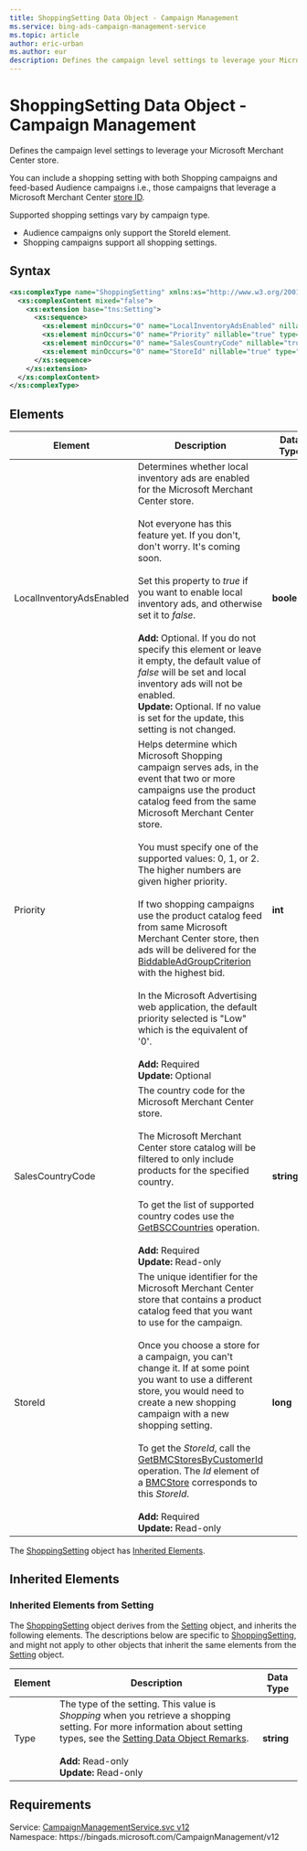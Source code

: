 ```yaml
---
title: ShoppingSetting Data Object - Campaign Management
ms.service: bing-ads-campaign-management-service
ms.topic: article
author: eric-urban
ms.author: eur
description: Defines the campaign level settings to leverage your Microsoft Merchant Center store.
---
```

# ShoppingSetting Data Object - Campaign Management
Defines the campaign level settings to leverage your Microsoft Merchant Center store.

You can include a shopping setting with both Shopping campaigns and feed-based Audience campaigns i.e., those campaigns that leverage a Microsoft Merchant Center [store ID](#storeid). 

Supported shopping settings vary by campaign type.
- Audience campaigns only support the StoreId element. 
- Shopping campaigns support all shopping settings.

## Syntax
```xml
<xs:complexType name="ShoppingSetting" xmlns:xs="http://www.w3.org/2001/XMLSchema">
  <xs:complexContent mixed="false">
    <xs:extension base="tns:Setting">
      <xs:sequence>
        <xs:element minOccurs="0" name="LocalInventoryAdsEnabled" nillable="true" type="xs:boolean" />
        <xs:element minOccurs="0" name="Priority" nillable="true" type="xs:int" />
        <xs:element minOccurs="0" name="SalesCountryCode" nillable="true" type="xs:string" />
        <xs:element minOccurs="0" name="StoreId" nillable="true" type="xs:long" />
      </xs:sequence>
    </xs:extension>
  </xs:complexContent>
</xs:complexType>
```

## <a name="elements"></a>Elements

|Element|Description|Data Type|
|-----------|---------------|-------------|
|<a name="localinventoryadsenabled"></a>LocalInventoryAdsEnabled|Determines whether local inventory ads are enabled for the Microsoft Merchant Center store.<br/><br/>Not everyone has this feature yet. If you don't, don't worry. It's coming soon.<br/><br/>Set this property to *true* if you want to enable local inventory ads, and otherwise set it to *false*.<br/><br/>**Add:** Optional. If you do not specify this element or leave it empty, the default value of *false* will be set and local inventory ads will not be enabled.<br/>**Update:** Optional. If no value is set for the update, this setting is not changed.|**boolean**|
|<a name="priority"></a>Priority|Helps determine which Microsoft Shopping campaign  serves ads, in the event that two or more campaigns use the product catalog feed from the same Microsoft Merchant Center store.<br/><br/>You must specify one of the supported values: 0, 1, or 2. The higher numbers are given higher priority.<br/><br/>If two shopping campaigns use the product catalog feed from same Microsoft Merchant Center store, then  ads will be delivered for the [BiddableAdGroupCriterion](biddableadgroupcriterion.md) with the highest bid.<br/><br/>In the Microsoft Advertising web application, the default priority selected is "Low" which is the equivalent of '0'.<br/><br/>**Add:** Required<br/>**Update:** Optional|**int**|
|<a name="salescountrycode"></a>SalesCountryCode|The country code for the Microsoft Merchant Center store.<br/><br/>The Microsoft Merchant Center store catalog will be filtered to only include products for the specified country.<br/><br/>To get the list of supported country codes use the [GetBSCCountries](getbsccountries.md) operation.<br/><br/>**Add:** Required<br/>**Update:** Read-only|**string**|
|<a name="storeid"></a>StoreId|The unique identifier for the Microsoft Merchant Center store that contains a product catalog feed that you want to use for the campaign.<br/><br/>Once you choose a store for a campaign, you can't change it. If at some point you want to use a different store, you would need to create a new shopping campaign with a new shopping setting.<br/><br/>To get the *StoreId*, call the [GetBMCStoresByCustomerId](getbmcstoresbycustomerid.md) operation. The *Id* element of a [BMCStore](bmcstore.md) corresponds to this *StoreId*.<br/><br/>**Add:** Required<br/>**Update:** Read-only|**long**|

The [ShoppingSetting](shoppingsetting.md) object has [Inherited Elements](#inheritedelements).

## <a name="inheritedelements"></a>Inherited Elements

### <a name="inheritedelementssetting"></a>Inherited Elements from Setting
The [ShoppingSetting](shoppingsetting.md) object derives from the [Setting](setting.md) object, and inherits the following elements. The descriptions below are specific to [ShoppingSetting](shoppingsetting.md), and might not apply to other objects that inherit the same elements from the [Setting](setting.md) object.  

|Element|Description|Data Type|
|-----------|---------------|-------------|
|<a name="type"></a>Type|The type of the setting. This value is *Shopping* when you retrieve a shopping setting. For more information about setting types, see the [Setting Data Object Remarks](setting.md#remarks).<br/><br/>**Add:** Read-only<br/>**Update:** Read-only|**string**|

## Requirements
Service: [CampaignManagementService.svc v12](https://campaign.api.bingads.microsoft.com/Api/Advertiser/CampaignManagement/v12/CampaignManagementService.svc)  
Namespace: https\://bingads.microsoft.com/CampaignManagement/v12  

